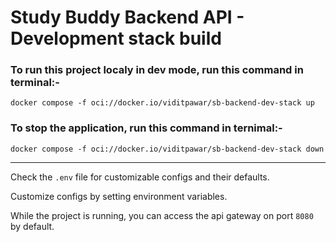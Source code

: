 # Study Buddy Backend API - Development stack build

### To run this project localy in dev mode, run this command in terminal:-

~~~
docker compose -f oci://docker.io/viditpawar/sb-backend-dev-stack up
~~~

### To stop the application, run this command in ternimal:-

~~~
docker compose -f oci://docker.io/viditpawar/sb-backend-dev-stack down
~~~

---

Check the `.env` file for customizable configs and their defaults.

Customize configs by setting environment variables.

While the project is running, you can access the api gateway on port `8080` by default.
